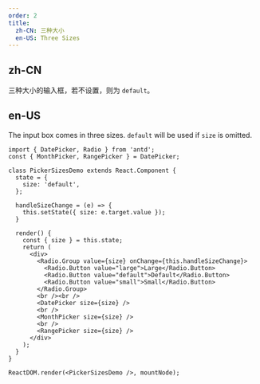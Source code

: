 ```yaml
---
order: 2
title:
  zh-CN: 三种大小
  en-US: Three Sizes
---
```


## zh-CN

三种大小的输入框，若不设置，则为 `default`。

## en-US

The input box comes in three sizes. `default` will be used if `size` is omitted.


````__react
import { DatePicker, Radio } from 'antd';
const { MonthPicker, RangePicker } = DatePicker;

class PickerSizesDemo extends React.Component {
  state = {
    size: 'default',
  };

  handleSizeChange = (e) => {
    this.setState({ size: e.target.value });
  }

  render() {
    const { size } = this.state;
    return (
      <div>
        <Radio.Group value={size} onChange={this.handleSizeChange}>
          <Radio.Button value="large">Large</Radio.Button>
          <Radio.Button value="default">Default</Radio.Button>
          <Radio.Button value="small">Small</Radio.Button>
        </Radio.Group>
        <br /><br />
        <DatePicker size={size} />
        <br />
        <MonthPicker size={size} />
        <br />
        <RangePicker size={size} />
      </div>
    );
  }
}

ReactDOM.render(<PickerSizesDemo />, mountNode);
````
